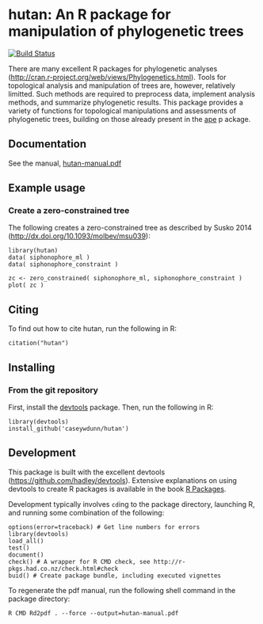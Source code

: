 # hutan: An R package for manipulation of phylogenetic trees

[![Build Status](https://travis-ci.org/caseywdunn/hutan.svg?branch=master)](https://travis-ci.org/caseywdunn/hutan)


There are many excellent R packages for phylogenetic analyses 
(http://cran.r-project.org/web/views/Phylogenetics.html). Tools for 
topological analysis and manipulation of trees are, however, 
relatively limitted. Such methods are required to preprocess data, 
implement analysis methods, and summarize phylogenetic results.
This package provides a variety of functions for topological 
manipulations and assessments of phylogenetic trees, building on 
those already present in the 
[ape](http://cran.r-project.org/web/packages/ape/index.html) p
ackage.


## Documentation

See the manual, 
[hutan-manual.pdf](https://github.com/caseywdunn/hutan/raw/master/hutan-manual.pdf)

## Example usage

### Create a zero-constrained tree

The following creates a zero-constrained tree as described by Susko 2014 
(http://dx.doi.org/10.1093/molbev/msu039):

	library(hutan)
	data( siphonophore_ml )
	data( siphonophore_constraint )

	zc <- zero_constrained( siphonophore_ml, siphonophore_constraint )
	plot( zc )

## Citing

To find out how to cite hutan, run the following in R:

    citation("hutan")

## Installing

### From the git repository

First, install the [devtools](https://github.com/hadley/devtools) package. Then, run the following in R:

    library(devtools)
    install_github('caseywdunn/hutan')

## Development

This package is built with the excellent devtools 
(https://github.com/hadley/devtools). Extensive explanations on using devtools 
to create R packages is available in the book 
[R Packages](http://r-pkgs.had.co.nz/).

Development typically involves `cd`ing to the package directory, launching R, 
and running some combination of the following: 
	
	options(error=traceback) # Get line numbers for errors
    library(devtools)
    load_all()
    test()
    document()
    check() # A wrapper for R CMD check, see http://r-pkgs.had.co.nz/check.html#check
    buid() # Create package bundle, including executed vignettes

To regenerate the pdf manual, run the following shell command in the package directory:

    R CMD Rd2pdf . --force --output=hutan-manual.pdf
    
